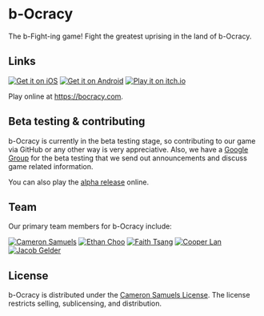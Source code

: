 # b-Ocracy
The b-Fight-ing game! Fight the greatest uprising in the land of b-Ocracy.
## Links
[![Get it on iOS](http://svgur.com/i/2Gm.svg)](https://bocracy.com/ios)
[![Get it on Android](http://svgur.com/i/2GC.svg)](https://bocracy.com/android)
[![Play it on itch.io](http://svgshare.com/i/2HM.svg)](https://bocracy.com/itch.io)

Play online at <https://bocracy.com>.
## Beta testing & contributing
b-Ocracy is currently in the beta testing stage, so contributing to our game via GitHub or any other way is very appreciative. Also, we have a [Google Group](https://bocracy.com/betatest) for the beta testing that we send out announcements and discuss game related information.

You can also play the [alpha release](https://bocracy.bitballoon.com) online.
## Team
Our primary team members for b-Ocracy include:

<a href="http://cameronsamuels.com"><img src="https://git.io/v7fr7" title="Cameron Samuels" alt="Cameron Samuels"></a>
<a href="http://github.com/ethanchoo"><img src="https://git.io/v7frC" title="Ethan Choo" alt="Ethan Choo"></a>
<a href="http://github.com/faithtsang"><img src="https://git.io/v7frd" title="Faith Tsang" alt="Faith Tsang"></a>
<a href="http://github.com/cooperlan"><img src="https://git.io/v7frh" title="Cooper Lan" alt="Cooper Lan"></a>
<a href="http://github.com/jacobgelder"><img src="https://git.io/v7Joh" title="Jacob Gelder" alt="Jacob Gelder"></a>

## License
b-Ocracy is distributed under the [Cameron Samuels License](LICENSE). The license restricts selling, sublicensing, and distribution.
